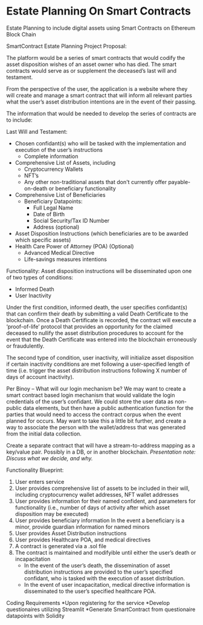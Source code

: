 # Estate Planning On Smart Contracts
Estate Planning to include digital assets using Smart Contracts on Ethereum Block Chain
<!-----

Yay, no errors, warnings, or alerts!

Conversion time: 0.513 seconds.


Using this Markdown file:

1. Paste this output into your source file.
2. See the notes and action items below regarding this conversion run.
3. Check the rendered output (headings, lists, code blocks, tables) for proper
   formatting and use a linkchecker before you publish this page.

Conversion notes:

* Docs to Markdown version 1.0β33
* Sat Jan 22 2022 12:50:42 GMT-0800 (PST)
* Source doc: SmartContract Estate Planning
----->


SmartContract Estate Planning Project Proposal:

The platform would be a series of smart contracts that would codify the asset disposition wishes of an asset owner who has died. The smart contracts would serve as or supplement the deceased’s last will and testament.

From the perspective of the user, the application is a website where they will create and manage a smart contract that will inform all relevant parties what the user’s asset distribution intentions are in the event of their passing.

The information that would be needed to develop the series of contracts are to include:

Last Will and Testament:


* Chosen confidant(s) who will be tasked with the implementation and execution of the user’s instructions
    * Complete information
* Comprehensive List of Assets, including
    * Cryptocurrency Wallets
    * NFT’s 
    * Any other non-traditional assets that don't currently offer payable-on-death or beneficiary functionality
* Comprehensive List of Beneficiaries
    * Beneficiary Datapoints:
      * Full Legal Name
      * Date of Birth
      * Social Security/Tax ID Number
      * Address (optional)
* Asset Disposition Instructions (which beneficiaries are to be awarded which specific assets)
* Health Care Power of Attorney (POA) (Optional)
    * Advanced Medical Directive
    * Life-savings measures intentions

Functionality:  Asset disposition instructions will be disseminated upon one of two types of conditions:

* Informed Death
* User Inactivity

Under the first condition, informed death, the user specifies confidant(s) that can confirm their death by submitting a valid Death Certificate to the blockchain. Once a Death Certificate is recorded, the contract will execute a ‘proof-of-life’ protocol that provides an opportunity for the claimed deceased to nullify the asset distribution procedures to account for the event that the Death Certificate was entered into the blockchain erroneously or fraudulently. 

The second type of condition, user inactivity, will initialize asset disposition if certain inactivity conditions are met following a user-specified length of time (i.e. trigger the asset distribution instructions following X number of days of account inactivity).

Per Binoy – What will our login mechanism be? We may want to create a smart contract based login mechanism that would validate the login credentials of the user’s confidant. We could store the user data as non-public data elements, but then have a public authentication function for the parties that would need to access the contract corpus when the event planned for occurs. May want to take this a little bit further, and create a way to associate the person with the wallet/address that was generated from the initial data collection.

Create a separate contract that will have a stream-to-address mapping as a key/value pair. Possibly in a DB, or in another blockchain. *Presentation note: Discuss what we decide, and why.*

Functionality Blueprint:

1. User enters service
2. User provides comprehensive list of assets to be included in their will, including cryptocurrency wallet addresses, NFT wallet addresses
3. User provides information for their named confident, and parameters for functionality (i.e., number of days of activity after which asset disposition may be executed)
4. User provides beneficiary information
    In the event a beneficiary is a minor, provide guardian information for named minors
5. User provides Asset Distribution instructions
6. User provides Healthcare POA, and medical directives
7. A contract is generated via a .sol file
8. The contract is maintained and modifyible until either the user’s death or incapacitation
    - In the event of the user’s death, the dissemination of asset distribution instructions are provided to the user’s specified confidant, who is tasked with the execution of asset distribution.
    - In the event of user incapacitation, medical directive information is disseminated to the user’s specified healthcare POA.


Coding Requirements
*Upon registering for the service
*Develop questionaires utilizing Streamlit
*Generate SmartContract from questionaire datapoints with Solidity